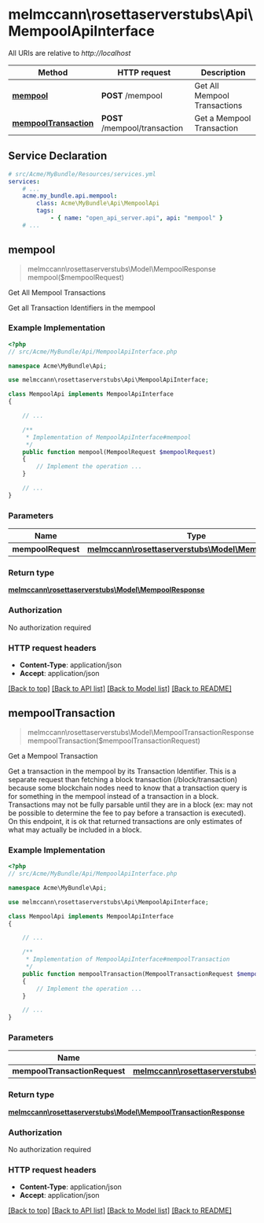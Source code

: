 # melmccann\rosettaserverstubs\Api\MempoolApiInterface

All URIs are relative to *http://localhost*

Method | HTTP request | Description
------------- | ------------- | -------------
[**mempool**](MempoolApiInterface.md#mempool) | **POST** /mempool | Get All Mempool Transactions
[**mempoolTransaction**](MempoolApiInterface.md#mempoolTransaction) | **POST** /mempool/transaction | Get a Mempool Transaction


## Service Declaration
```yaml
# src/Acme/MyBundle/Resources/services.yml
services:
    # ...
    acme.my_bundle.api.mempool:
        class: Acme\MyBundle\Api\MempoolApi
        tags:
            - { name: "open_api_server.api", api: "mempool" }
    # ...
```

## **mempool**
> melmccann\rosettaserverstubs\Model\MempoolResponse mempool($mempoolRequest)

Get All Mempool Transactions

Get all Transaction Identifiers in the mempool

### Example Implementation
```php
<?php
// src/Acme/MyBundle/Api/MempoolApiInterface.php

namespace Acme\MyBundle\Api;

use melmccann\rosettaserverstubs\Api\MempoolApiInterface;

class MempoolApi implements MempoolApiInterface
{

    // ...

    /**
     * Implementation of MempoolApiInterface#mempool
     */
    public function mempool(MempoolRequest $mempoolRequest)
    {
        // Implement the operation ...
    }

    // ...
}
```

### Parameters

Name | Type | Description  | Notes
------------- | ------------- | ------------- | -------------
 **mempoolRequest** | [**melmccann\rosettaserverstubs\Model\MempoolRequest**](../Model/MempoolRequest.md)|  |

### Return type

[**melmccann\rosettaserverstubs\Model\MempoolResponse**](../Model/MempoolResponse.md)

### Authorization

No authorization required

### HTTP request headers

 - **Content-Type**: application/json
 - **Accept**: application/json

[[Back to top]](#) [[Back to API list]](../../README.md#documentation-for-api-endpoints) [[Back to Model list]](../../README.md#documentation-for-models) [[Back to README]](../../README.md)

## **mempoolTransaction**
> melmccann\rosettaserverstubs\Model\MempoolTransactionResponse mempoolTransaction($mempoolTransactionRequest)

Get a Mempool Transaction

Get a transaction in the mempool by its Transaction Identifier. This is a separate request than fetching a block transaction (/block/transaction) because some blockchain nodes need to know that a transaction query is for something in the mempool instead of a transaction in a block.  Transactions may not be fully parsable until they are in a block (ex: may not be possible to determine the fee to pay before a transaction is executed). On this endpoint, it is ok that returned transactions are only estimates of what may actually be included in a block.

### Example Implementation
```php
<?php
// src/Acme/MyBundle/Api/MempoolApiInterface.php

namespace Acme\MyBundle\Api;

use melmccann\rosettaserverstubs\Api\MempoolApiInterface;

class MempoolApi implements MempoolApiInterface
{

    // ...

    /**
     * Implementation of MempoolApiInterface#mempoolTransaction
     */
    public function mempoolTransaction(MempoolTransactionRequest $mempoolTransactionRequest)
    {
        // Implement the operation ...
    }

    // ...
}
```

### Parameters

Name | Type | Description  | Notes
------------- | ------------- | ------------- | -------------
 **mempoolTransactionRequest** | [**melmccann\rosettaserverstubs\Model\MempoolTransactionRequest**](../Model/MempoolTransactionRequest.md)|  |

### Return type

[**melmccann\rosettaserverstubs\Model\MempoolTransactionResponse**](../Model/MempoolTransactionResponse.md)

### Authorization

No authorization required

### HTTP request headers

 - **Content-Type**: application/json
 - **Accept**: application/json

[[Back to top]](#) [[Back to API list]](../../README.md#documentation-for-api-endpoints) [[Back to Model list]](../../README.md#documentation-for-models) [[Back to README]](../../README.md)

